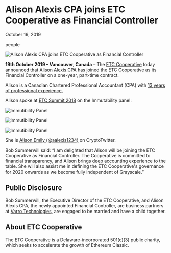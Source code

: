 # Alison Alexis CPA joins ETC Cooperative as Financial Controller

October 19, 2019

people

![Alison Alexis CPA joins ETC Cooperative as Financial Controller](/img/posts/11_alison.jpeg)

**19th October 2019 – Vancouver, Canada** – The [ETC Cooperative](https://etccooperative.org/) today announced that [Alison Alexis CPA](https://www.linkedin.com/in/alison-alexis-ca/) has joined the ETC Cooperative as its Financial Controller on a one-year, part-time contract.

Alison is a Canadian Chartered Professional Accountant (CPA) with [13 years of professional experience.](https://www.linkedin.com/in/alison-alexis-ca/)

Alison spoke at [ETC Summit 2018](https://etcsummit.com/2018-etc-summit/#speakers) on the Immutability panel:

![Immutibility Panel](/img/post_content/11_immutibility_panel1_01.png)

![Immutibility Panel](/img/post_content/11_immutibility_panel1_02.png)

![Immutibility Panel](/img/post_content/11_immutibility_panel1_03.jpeg)

She is [Alison Emily (@aalexis1234)](https://twitter.com/aalexis1234) on CryptoTwitter.

Bob Summerwill said: “I am delighted that Alison will be joining the ETC Cooperative as Financial Controller. The Cooperative is committed to financial transparency, and Alison brings deep accounting experience to the table. She will also assist me in defining the ETC Cooperative's governance for 2020 onwards as we become fully independent of Grayscale.”

## Public Disclosure

Bob Summerwill, the Executive Director of the ETC Cooperative, and Alison Alexis CPA, the newly appointed Financial Controller, are business partners at [Varro Technologies](https://varro.tech/), are engaged to be married and have a child together.

## About ETC Cooperative

The ETC Cooperative is a Delaware-incorporated 501(c)(3) public charity, which seeks to accelerate the growth of Ethereum Classic.
